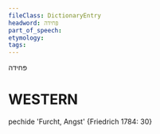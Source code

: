 ```yaml
---
fileClass: DictionaryEntry
headword: פּחידה
part_of_speech: 
etymology: 
tags: 
---
```

פּחידה

WESTERN
========

pechide 'Furcht, Angst' {Friedrich 1784: 30}